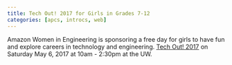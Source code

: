 ```yaml
---
title: Tech Out! 2017 for Girls in Grades 7-12
categories: [apcs, introcs, web]
---
```

Amazon Women in Engineering is sponsoring a free day for girls to have fun and explore careers in technology and engineering. [Tech Out! 2017](https://tech-out-2017.eventbrite.com) on Saturday May 6, 2017 at 10am - 2:30pm at the UW.
